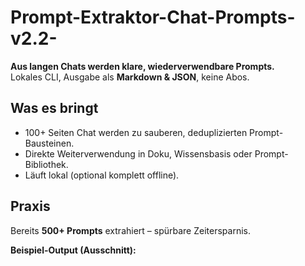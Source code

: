 # Prompt-Extraktor-Chat-Prompts-v2.2-


**Aus langen Chats werden klare, wiederverwendbare Prompts.**  
Lokales CLI, Ausgabe als **Markdown & JSON**, keine Abos.

## Was es bringt
- 100+ Seiten Chat werden zu sauberen, deduplizierten Prompt-Bausteinen.
- Direkte Weiterverwendung in Doku, Wissensbasis oder Prompt-Bibliothek.
- Läuft lokal (optional komplett offline).

## Praxis
Bereits **500+ Prompts** extrahiert – spürbare Zeitersparnis.

**Beispiel-Output (Ausschnitt):**
